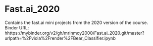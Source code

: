 # Fast.ai_2020
Contains the fast.ai mini projects from the 2020 version of the course.
Binder URL: hhttps://mybinder.org/v2/gh/mrinmoy2000/Fast.ai_2020.git/master?urlpath=%2Fviola%2Frender%2FBear_Classifier.ipynb
